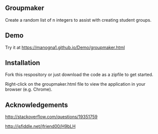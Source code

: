 ## Groupmaker

Create a random list of n integers to assist with creating student groups.

## Demo

Try it at https://manogna1.github.io/Demo/groupmaker.html

## Installation

Fork this respository or just download the code as a zipfile to get started. 

Right-click on the groupmaker.html file to view the application in your browser (e.g. Chrome). 

## Acknowledgements

http://stackoverflow.com/questions/19351759

http://jsfiddle.net/jfriend00/H9bLH

